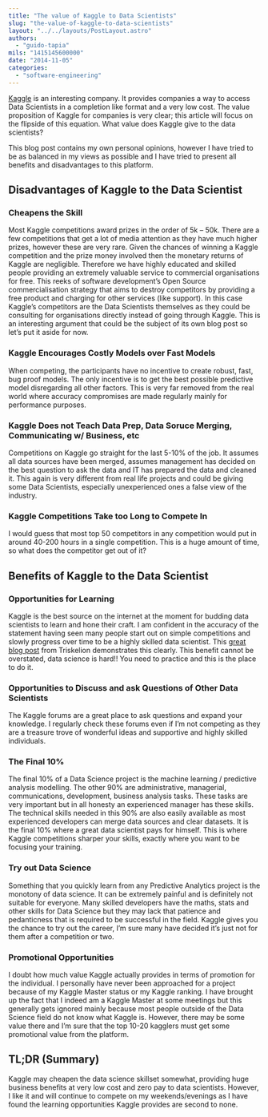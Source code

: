 ```yaml
---
title: "The value of Kaggle to Data Scientists"
slug: "the-value-of-kaggle-to-data-scientists"
layout: "../../layouts/PostLayout.astro"
authors: 
  - "guido-tapia"
mils: "1415145600000"
date: "2014-11-05"
categories: 
  - "software-engineering"
---
```


[Kaggle](http://www.kaggle.com/) is an interesting company. It provides companies a way to access Data Scientists in a completion like format and a very low cost. The value proposition of Kaggle for companies is very clear; this article will focus on the flipside of this equation. What value does Kaggle give to the data scientists?

This blog post contains my own personal opinions, however I have tried to be as balanced in my views as possible and I have tried to present all benefits and disadvantages to this platform.

## Disadvantages of Kaggle to the Data Scientist

### Cheapens the Skill

Most Kaggle competitions award prizes in the order of 5k – 50k. There are a few competitions that get a lot of media attention as they have much higher prizes, however these are very rare. Given the chances of winning a Kaggle competition and the prize money involved then the monetary returns of Kaggle are negligible. Therefore we have highly educated and skilled people providing an extremely valuable service to commercial organisations for free. This reeks of software development’s Open Source commercialisation strategy that aims to destroy competitors by providing a free product and charging for other services (like support). In this case Kaggle’s competitors are the Data Scientists themselves as they could be consulting for organisations directly instead of going through Kaggle. This is an interesting argument that could be the subject of its own blog post so let’s put it aside for now.

### Kaggle Encourages Costly Models over Fast Models

When competing, the participants have no incentive to create robust, fast, bug proof models. The only incentive is to get the best possible predictive model disregarding all other factors. This is very far removed from the real world where accuracy compromises are made regularly mainly for performance purposes.

### Kaggle Does not Teach Data Prep, Data Soruce Merging, Communicating w/ Business, etc

Competitions on Kaggle go straight for the last 5-10% of the job. It assumes all data sources have been merged, assumes management has decided on the best question to ask the data and IT has prepared the data and cleaned it. This again is very different from real life projects and could be giving some Data Scientists, especially unexperienced ones a false view of the industry.

### Kaggle Competitions Take too Long to Compete In

I would guess that most top 50 competitors in any competition would put in around 40-200 hours in a single competition. This is a huge amount of time, so what does the competitor get out of it?

## Benefits of Kaggle to the Data Scientist

### Opportunities for Learning

Kaggle is the best source on the internet at the moment for budding data scientists to learn and hone their craft. I am confident in the accuracy of the statement having seen many people start out on simple competitions and slowly progress over time to be a highly skilled data scientist. This [great blog post](http://mlwave.com/reflecting-back-on-one-year-of-kaggle-contests/) from Triskelion demonstrates this clearly. This benefit cannot be overstated, data science is hard!! You need to practice and this is the place to do it.

### Opportunities to Discuss and ask Questions of Other Data Scientists

The Kaggle forums are a great place to ask questions and expand your knowledge. I regularly check these forums even if I’m not competing as they are a treasure trove of wonderful ideas and supportive and highly skilled individuals.

### The Final 10%

The final 10% of a Data Science project is the machine learning / predictive analysis modelling. The other 90% are administrative, managerial, communications, development, business analysis tasks. These tasks are very important but in all honesty an experienced manager has these skills. The technical skills needed in this 90% are also easily available as most experienced developers can merge data sources and clear datasets. It is the final 10% where a great data scientist pays for himself. This is where Kaggle competitions sharper your skills, exactly where you want to be focusing your training.

### Try out Data Science

Something that you quickly learn from any Predictive Analytics project is the monotony of data science. It can be extremely painful and is definitely not suitable for everyone. Many skilled developers have the maths, stats and other skills for Data Science but they may lack that patience and pedanticness that is required to be successful in the field. Kaggle gives you the chance to try out the career, I’m sure many have decided it’s just not for them after a competition or two.

### Promotional Opportunities

I doubt how much value Kaggle actually provides in terms of promotion for the individual. I personally have never been approached for a project because of my Kaggle Master status or my Kaggle ranking. I have brought up the fact that I indeed am a Kaggle Master at some meetings but this generally gets ignored mainly because most people outside of the Data Science field do not know what Kaggle is. However, there may be some value there and I’m sure that the top 10-20 kagglers must get some promotional value from the platform.

## TL;DR (Summary)

Kaggle may cheapen the data science skillset somewhat, providing huge business benefits at very low cost and zero pay to data scientists. However, I like it and will continue to compete on my weekends/evenings as I have found the learning opportunities Kaggle provides are second to none.
